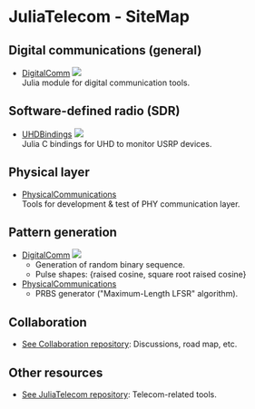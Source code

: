 <!-- Reference-style links to make tables & lists more readable -->
[DigitalComm]: <https://github.com/JuliaTelecom/DigitalComm.jl>
[DigitalComm_DOCS]: <https://juliatelecom.github.io/DigitalComm.jl/dev/index.html>
[PhysicalCommunications]: <https://github.com/JuliaTelecom/PhysicalCommunications.jl>
[UHDBindings]: <https://github.com/JuliaTelecom/UHDBindings.jl>
[UHDBindings_DOCS]: <https://juliatelecom.github.io/UHDBindings.jl/dev/index.html>
[IMGDocsStable]: <https://img.shields.io/badge/docs-stable-blue.svg>


# JuliaTelecom - SiteMap

## Digital communications (general)
 - [DigitalComm] [![][IMGDocsStable]][DigitalComm_DOCS]<br>
Julia module for digital communication tools.

## Software-defined radio (SDR)
 - [UHDBindings] [![][IMGDocsStable]][UHDBindings_DOCS]<br>
Julia C bindings for UHD to monitor USRP devices.

## Physical layer
 - [PhysicalCommunications]<br>
Tools for development & test of PHY communication layer.

## Pattern generation
 - [DigitalComm] [![][IMGDocsStable]][DigitalComm_DOCS]
   - Generation of random binary sequence.
   - Pulse shapes: {raised cosine, square root raised cosine}
 - [PhysicalCommunications]
   - PRBS generator ("Maximum-Length LFSR" algorithm).

## Collaboration
 - [See Collaboration repository](https://github.com/JuliaTelecom/Collaboration): Discussions, road map, etc.
 
## Other resources
 - [See JuliaTelecom repository](https://github.com/JuliaTelecom/JuliaTelecom): Telecom-related tools.
